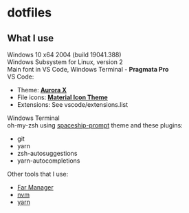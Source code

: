 # dotfiles

## What I use

Windows 10 x64 2004 (build 19041.388)  
Windows Subsystem for Linux, version 2  
Main font in VS Code, Windows Terminal - **Pragmata Pro**  
VS Code:  

- Theme: [**Aurora X**](https://marketplace.visualstudio.com/items?itemName=marqu3s.aurora-x)
- File icons: [**Material Icon Theme**](https://marketplace.visualstudio.com/items?itemName=PKief.material-icon-theme)
- Extensions: See vscode/extensions.list

Windows Terminal  
oh-my-zsh using [spaceship-prompt](https://github.com/denysdovhan/spaceship-prompt) theme and these plugins:  

- git
- yarn
- zsh-autosuggestions
- yarn-autocompletions

Other tools that I use:  

- [Far Manager](https://www.farmanager.com/)
- [nvm](https://github.com/nvm-sh/nvm)
- [yarn](https://github.com/yarnpkg/yarn)
